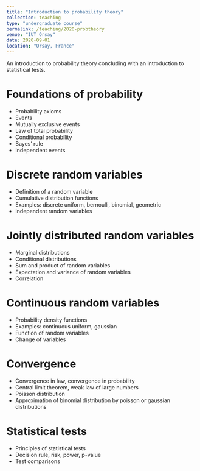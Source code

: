 ```yaml
---
title: "Introduction to probability theory"
collection: teaching
type: "undergraduate course"
permalink: /teaching/2020-probtheory
venue: "IUT Orsay"
date: 2020-09-01
location: "Orsay, France"
---
```

An introduction to probability theory concluding with an introduction to statistical tests.

Foundations of probability
======
- Probability axioms
- Events
- Mutually exclusive events
- Law of total probability
- Conditional probability
- Bayes’ rule
- Independent events

Discrete random variables
======
- Definition of a random variable
- Cumulative distribution functions
- Examples: discrete uniform, bernoulli, binomial, geometric
- Independent random variables

Jointly distributed random variables
======
- Marginal distributions
- Conditional distributions
- Sum and product of random variables
- Expectation and variance of random variables
- Correlation

Continuous random variables
=======
- Probability density functions
- Examples: continuous uniform, gaussian
- Function of random variables
- Change of variables

Convergence
=====
- Convergence in law, convergence in probability
- Central limit theorem, weak law of large numbers
- Poisson distribution
- Approximation of binomial distribution by poisson or gaussian distributions

Statistical tests
====
- Principles of statistical tests
- Decision rule, risk, power, p-value
- Test comparisons
